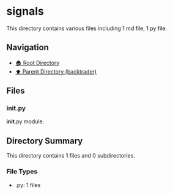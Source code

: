 # signals

This directory contains various files including 1 md file, 1 py file.

## Navigation

* [🏠 Root Directory](/backtrader/signals/../backtrader/signals/..README.md)
* [⬆️ Parent Directory (backtrader)](../README.md)

## Files

### __init__.py

__init__.py module.

## Directory Summary

This directory contains 1 files and 0 subdirectories.

### File Types

* .py: 1 files
